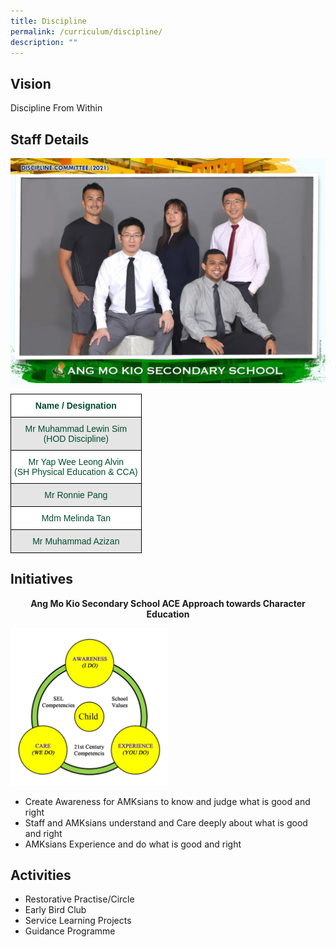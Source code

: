 ```yaml
---
title: Discipline
permalink: /curriculum/discipline/
description: ""
---
```

Vision
------

Discipline From Within

Staff Details
-------------

![](/images/discipline%20committee%20f.jpg)

<style type="text/css">
.tg  {border-collapse:collapse;border-spacing:0;}
.tg td{border-color:black;border-style:solid;border-width:1px;font-family:Arial, sans-serif;font-size:14px;
  overflow:hidden;padding:10px 5px;word-break:normal;}
.tg th{border-color:black;border-style:solid;border-width:1px;font-family:Arial, sans-serif;font-size:14px;
  font-weight:normal;overflow:hidden;padding:10px 5px;word-break:normal;}
.tg .tg-74pa{background-color:#FFF;color:#004D2E;font-weight:bold;text-align:center;vertical-align:middle}
.tg .tg-t70x{background-color:#E5E5E5;color:#004D2E;text-align:center;vertical-align:top}
.tg .tg-fi1r{background-color:#FFF;color:#004D2E;text-align:center;vertical-align:top}
.tg .tg-bapb{background-color:#E5E5E5;color:#004D2E;text-align:center;vertical-align:middle}
.tg .tg-wpup{background-color:#FFF;color:#004D2E;text-align:center;vertical-align:middle}
</style>
<table class="tg">
<thead>
  <tr>
    <th class="tg-74pa"><span style="font-weight:700">Name / Designation</span></th>
  </tr>
</thead>
<tbody>
  <tr>
    <td class="tg-t70x"><span style="font-weight:400;color:#004D2E">Mr Muhammad Lewin Sim</span><br><span style="font-weight:400;color:#004D2E">(HOD Discipline)</span></td>
  </tr>
  <tr>
    <td class="tg-fi1r"><span style="font-weight:400;color:#004D2E">Mr Yap Wee Leong Alvin</span><br><span style="font-weight:400;color:#004D2E">(SH Physical Education &amp; CCA)</span></td>
  </tr>
  <tr>
    <td class="tg-bapb">Mr Ronnie Pang</td>
  </tr>
  <tr>
    <td class="tg-wpup">Mdm Melinda Tan</td>
  </tr>
  <tr>
    <td class="tg-bapb">Mr Muhammad Azizan</td>
  </tr>
</tbody>
</table>

Initiatives
-----------

<p style="text-align:center;"> <strong>Ang Mo Kio Secondary School ACE Approach towards Character Education</strong></p>

<style>  
img {  
  display: block;  
  margin-left: auto;  
  margin-right: auto;  
}  
</style>  
<body><img src="/images/discipline.png" alt="Initiative" style="width:50%;">  
  
</body>

*   Create Awareness for AMKsians to know and judge what is good and right
*   Staff and AMKsians understand and Care deeply about what is good and right
*   AMKsians Experience and do what is good and right

Activities
----------

*   Restorative Practise/Circle
*   Early Bird Club
*   Service Learning Projects
*   Guidance Programme